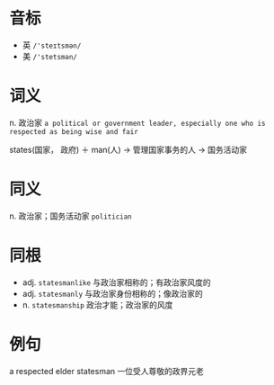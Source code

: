 # 音标

- 英 `/'steɪtsmən/`
- 美 `/'stetsmən/`

# 词义

n. 政治家
`a political or government leader, especially one who is respected as being wise and fair`



states(国家， 政府) ＋ man(人) → 管理国家事务的人 → 国务活动家

# 同义

n. 政治家；国务活动家
`politician`

# 同根

- adj. `statesmanlike` 与政治家相称的；有政治家风度的
- adj. `statesmanly` 与政治家身份相称的；像政治家的
- n. `statesmanship` 政治才能；政治家的风度

# 例句

a respected elder statesman
一位受人尊敬的政界元老


